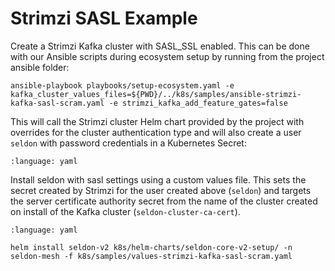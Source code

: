 # Strimzi SASL Example

Create a Strimzi Kafka cluster with SASL_SSL enabled. This can be done with our Ansible scripts during ecosystem setup by running from the project ansible folder:

```
ansible-playbook playbooks/setup-ecosystem.yaml -e kafka_cluster_values_files=${PWD}/../k8s/samples/ansible-strimzi-kafka-sasl-scram.yaml -e strimzi_kafka_add_feature_gates=false
```

This will call the Strimzi cluster Helm chart provided by the project with overrides for the cluster authentication type and will also create a user `seldon` with password credentials in a Kubernetes Secret:

```{literalinclude} ../../../../../../k8s/samples/ansible-strimzi-kafka-sasl-scram.yaml
:language: yaml
```

Install seldon with sasl settings using a custom values file. This sets the secret created by Strimzi for the user created above (`seldon`) and targets the server certificate authority secret from the name of the cluster created on install of the Kafka cluster (`seldon-cluster-ca-cert`). 

```{literalinclude} ../../../../../../k8s/samples/values-strimzi-kafka-sasl-scram.yaml
:language: yaml
```

```
helm install seldon-v2 k8s/helm-charts/seldon-core-v2-setup/ -n seldon-mesh -f k8s/samples/values-strimzi-kafka-sasl-scram.yaml
```
